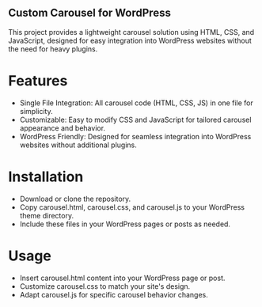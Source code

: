 ## Custom Carousel for WordPress
This project provides a lightweight carousel solution using HTML, CSS, and JavaScript, designed for easy integration into WordPress websites without the need for heavy plugins.

# Features
- Single File Integration: All carousel code (HTML, CSS, JS) in one file for simplicity.
- Customizable: Easy to modify CSS and JavaScript for tailored carousel appearance and behavior.
- WordPress Friendly: Designed for seamless integration into WordPress websites without additional plugins.

# Installation

- Download or clone the repository.
- Copy carousel.html, carousel.css, and carousel.js to your WordPress theme directory.
- Include these files in your WordPress pages or posts as needed.

# Usage

- Insert carousel.html content into your WordPress page or post.
- Customize carousel.css to match your site's design.
- Adapt carousel.js for specific carousel behavior changes.
